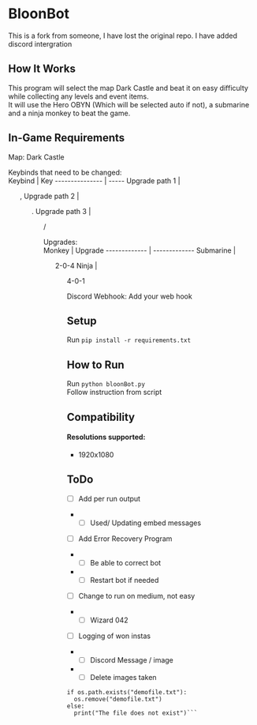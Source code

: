 # BloonBot
This is a fork from someone, I have lost the original repo. I have added discord intergration
## How It Works
This program will select the map Dark Castle and beat it on easy difficulty while collecting any levels and event items.  
It will use the Hero OBYN (Which will be selected auto if not), a submarine and a ninja monkey to beat the game.   

## In-Game Requirements
Map: Dark Castle  

Keybinds that need to be changed:  
Keybind         | Key
--------------- | -----
Upgrade path 1	| <ul>, 
Upgrade path 2	|	<ul>. 
Upgrade path 3	|	<ul>/  

Upgrades:  
Monkey        | Upgrade
------------- | -------------
Submarine     | <ul>2-0-4
Ninja         | <ul>4-0-1

Discord Webhook: Add your web hook
## Setup
Run ```pip install -r requirements.txt```
## How to Run 
Run ```python bloonBot.py```<br>
Follow instruction from script
  
## Compatibility
#### Resolutions supported:  
* 1920x1080 
## ToDo
- [ ] Add per run output
- - [ ] Used/ Updating embed messages
- [ ] Add Error Recovery Program
- - [ ] Be able to correct bot
- - [ ] Restart bot if needed
- [ ] Change to run on medium, not easy
- - [ ] Wizard 042
- [ ] Logging of won instas
- - [ ] Discord Message / image
- - [ ] Delete images taken
```import os
if os.path.exists("demofile.txt"):
  os.remove("demofile.txt")
else:
  print("The file does not exist")```
